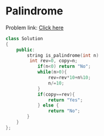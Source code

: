 # Palindrome

Problem link: [Click here](https://www.geeksforgeeks.org/problems/palindrome0746/1?page=1&difficulty=School&sortBy=submissions)

```cpp
class Solution
{
	public:
	    string is_palindrome(int n)
		 int rev=0, copy=n;
            if(n<0) return "No";
            while(n>0){
                rev=rev*10+n%10;
                n/=10;
            }
            if(copy==rev){
                return "Yes";
            } else {
                return "No";
        }
    }
};
```
